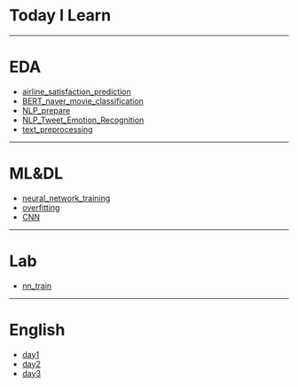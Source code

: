 # Today I Learn

<hr />

# EDA

- [airline_satisfaction_prediction](https://github.com/AhnYeonghoo/TIL/blob/main/EDA/airline_satisfaction_prediction.ipynb)
- [BERT_naver_movie_classification](https://github.com/AhnYeonghoo/TIL/blob/main/EDA/BERT_naver_movie_classification.ipynb)
- [NLP_prepare](https://github.com/AhnYeonghoo/TIL/blob/main/EDA/NLP_prepare.py.ipynb)
- [NLP_Tweet_Emotion_Recognition](https://github.com/AhnYeonghoo/TIL/blob/main/EDA/NLP_Tweet_Emotion_Recognition.ipynb)
- [text_preprocessing](https://github.com/AhnYeonghoo/TIL/blob/main/EDA/text_preprocessing.py.ipynb)

<hr />

# ML&DL

- [neural_network_training](https://github.com/AhnYeonghoo/TIL/blob/main/ML%26DL/nn_traning.ipynb)
- [overfitting](https://github.com/AhnYeonghoo/TIL/blob/main/ML%26DL/overfitting.ipynb)
- [CNN](https://github.com/AhnYeonghoo/TIL/blob/main/ML%26DL/CNN.ipynb)

<hr />

# Lab

- [nn_train](https://github.com/AhnYeonghoo/TIL/blob/main/Lab/nn_train.md)

<hr />

# English

- [day1](https://github.com/AhnYeonghoo/TIL/blob/main/English/day1.md)
- [day2](https://github.com/AhnYeonghoo/TIL/blob/main/English/day2.md)
- [day3](https://github.com/AhnYeonghoo/TIL/blob/main/English/day3.md)
